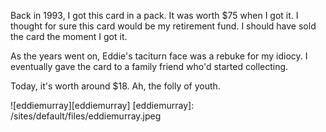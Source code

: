 Back in 1993, I got this card in a pack. It was worth $75 when I got it. I thought for sure this card would be my retirement fund. I should have sold the card the moment I got it.

As the years went on, Eddie's taciturn face was a rebuke for my idiocy. I eventually gave the card to a family friend who'd started collecting.

Today, it's worth around $18. Ah, the folly of youth.

![eddiemurray][eddiemurray] <!-- Images -->
[eddiemurray]: /sites/default/files/eddiemurray.jpeg